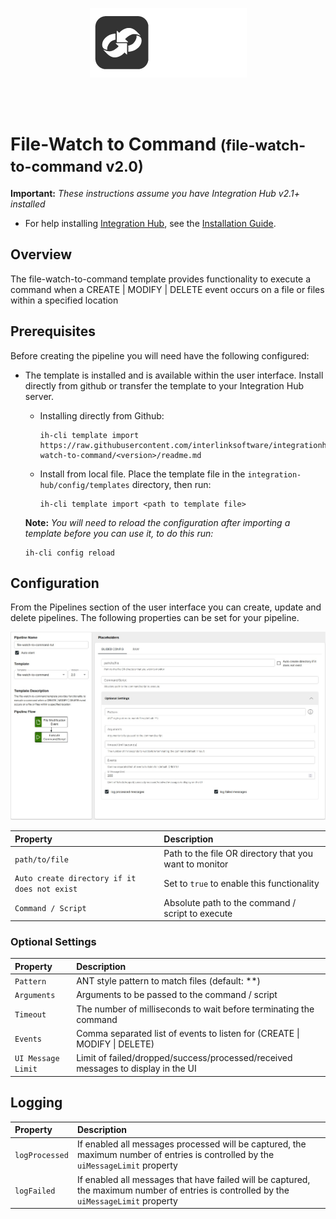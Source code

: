 <p align="center">
<img src="../../../assets/images/interlink-software.png" />
</p>
<br><br>

# File-Watch to Command <small>(file-watch-to-command v2.0)</small>

**Important:** _These instructions assume you have Integration Hub v2.1+ installed_

- For help installing [Integration Hub](https://docs.interlinksoftware.com/ih/latest/index.html), see the [Installation Guide](https://docs.interlinksoftware.com/ih/latest/install/install_overview.html).

## Overview

The file-watch-to-command template provides functionality to execute a command when a CREATE | MODIFY | DELETE event occurs on a file or files within a specified location

## Prerequisites

Before creating the pipeline you will need have the following configured:

- The template is installed and is available within the user interface. Install directly from github or transfer the template to your Integration Hub server.

  - Installing directly from Github:

    ```
    ih-cli template import https://raw.githubusercontent.com/interlinksoftware/integrationhub/main/templates/file-watch-to-command/<version>/readme.md
    ```

  - Install from local file. Place the template file in the `integration-hub/config/templates` directory, then run:

    ```
    ih-cli template import <path to template file>
    ```

  **Note:** _You will need to reload the configuration after importing a template before you can use it, to do this run:_

  ```
  ih-cli config reload
  ```

## Configuration

From the Pipelines section of the user interface you can create, update and delete pipelines. The following properties can be set for your pipeline.

<img src="../../../assets/images/file-watch-to-command/2.0/create_pipeline.jpg" width="800" />

<br />

| Property                                     | Description                                            |
| :------------------------------------------- | :----------------------------------------------------- |
| `path/to/file`                               | Path to the file OR directory that you want to monitor |
| `Auto create directory if it does not exist` | Set to `true` to enable this functionality             |
| `Command / Script`                           | Absolute path to the command / script to execute       |

### Optional Settings

| Property           | Description                                                                      |
| :----------------- | :------------------------------------------------------------------------------- |
| `Pattern`          | ANT style pattern to match files (default: \*\*)                                 |
| `Arguments`        | Arguments to be passed to the command / script                                   |
| `Timeout`          | The number of milliseconds to wait before terminating the command                |
| `Events`           | Comma separated list of events to listen for (CREATE \| MODIFY \| DELETE)        |
| `UI Message Limit` | Limit of failed/dropped/success/processed/received messages to display in the UI |

## Logging

| Property       | Description                                                                                                                             |
| :------------- | :-------------------------------------------------------------------------------------------------------------------------------------- |
| `logProcessed` | If enabled all messages processed will be captured, the maximum number of entries is controlled by the `uiMessageLimit` property        |
| `logFailed`    | If enabled all messages that have failed will be captured, the maximum number of entries is controlled by the `uiMessageLimit` property |

